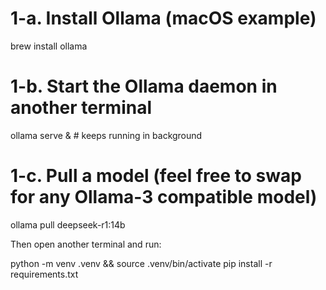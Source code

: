 
# 1-a.  Install Ollama (macOS example)
brew install ollama

# 1-b.  Start the Ollama daemon in another terminal
ollama serve &              # keeps running in background

# 1-c.  Pull a model (feel free to swap for any Ollama-3 compatible model)
ollama pull deepseek-r1:14b


Then open another terminal and run: 

python -m venv .venv && source .venv/bin/activate
pip install -r requirements.txt
